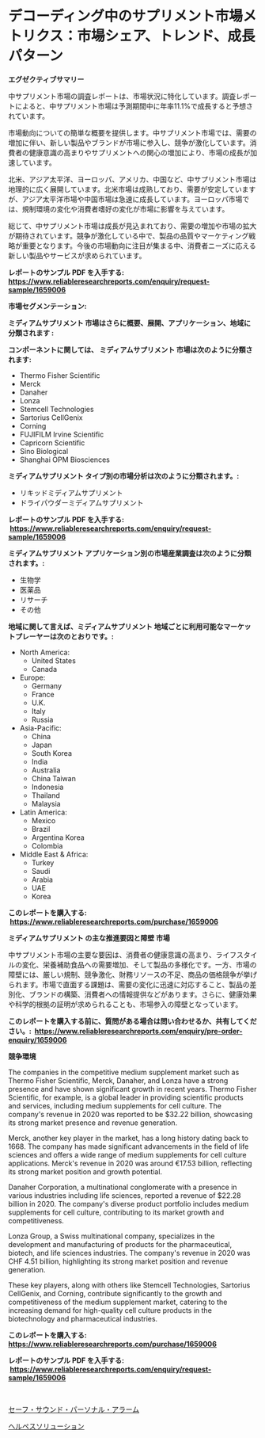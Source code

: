 <p><h1>デコーディング中のサプリメント市場メトリクス：市場シェア、トレンド、成長パターン</h1></p><p><strong>エグゼクティブサマリー</strong></p>
<p><p>中サプリメント市場の調査レポートは、市場状況に特化しています。調査レポートによると、中サプリメント市場は予測期間中に年率11.1%で成長すると予想されています。</p><p>市場動向についての簡単な概要を提供します。中サプリメント市場では、需要の増加に伴い、新しい製品やブランドが市場に参入し、競争が激化しています。消費者の健康意識の高まりやサプリメントへの関心の増加により、市場の成長が加速しています。</p><p>北米、アジア太平洋、ヨーロッパ、アメリカ、中国など、中サプリメント市場は地理的に広く展開しています。北米市場は成熟しており、需要が安定していますが、アジア太平洋市場や中国市場は急速に成長しています。ヨーロッパ市場では、規制環境の変化や消費者嗜好の変化が市場に影響を与えています。</p><p>総じて、中サプリメント市場は成長が見込まれており、需要の増加や市場の拡大が期待されています。競争が激化している中で、製品の品質やマーケティング戦略が重要となります。今後の市場動向に注目が集まる中、消費者ニーズに応える新しい製品やサービスが求められています。</p></p>
<p><strong>レポートのサンプル PDF を入手する: <a href="https://www.reliableresearchreports.com/enquiry/request-sample/1659006">https://www.reliableresearchreports.com/enquiry/request-sample/1659006</a></strong></p>
<p><strong>市場セグメンテーション:</strong></p>
<p><strong> ミディアムサプリメント 市場はさらに概要、展開、アプリケーション、地域に分類されます :</strong></p>
<p><strong>コンポーネントに関しては、 ミディアムサプリメント 市場は次のように分類されます: &nbsp;</strong></p>
<p><ul><li>Thermo Fisher Scientific</li><li>Merck</li><li>Danaher</li><li>Lonza</li><li>Stemcell Technologies</li><li>Sartorius CellGenix</li><li>Corning</li><li>FUJIFILM Irvine Scientific</li><li>Capricorn Scientific</li><li>Sino Biological</li><li>Shanghai OPM Biosciences</li></ul></p>
<p><strong> ミディアムサプリメント タイプ別の市場分析は次のように分類されます。:</strong></p>
<p><ul><li>リキッドミディアムサプリメント</li><li>ドライパウダーミディアムサプリメント</li></ul></p>
<p><strong>レポートのサンプル PDF を入手する: &nbsp;<a href="https://www.reliableresearchreports.com/enquiry/request-sample/1659006">https://www.reliableresearchreports.com/enquiry/request-sample/1659006</a></strong></p>
<p><strong> ミディアムサプリメント アプリケーション別の市場産業調査は次のように分類されます。:</strong></p>
<p><ul><li>生物学</li><li>医薬品</li><li>リサーチ</li><li>その他</li></ul></p>
<p><strong>地域に関して言えば、ミディアムサプリメント 地域ごとに利用可能なマーケットプレーヤーは次のとおりです。:</strong></p>
<p><ul>
    <li>
        North America:
        <ul>
            <li>United States</li>
            <li>Canada</li>
        </ul>
    </li>
    <li>
        Europe:
        <ul>
            <li>Germany</li>
            <li>France</li>
            <li>U.K.</li>
            <li>Italy</li>
            <li>Russia</li>
        </ul>
    </li>
    <li>
        Asia-Pacific:
        <ul>
            <li>China</li>
            <li>Japan</li>
            <li>South Korea</li>
            <li>India</li>
            <li>Australia</li>
            <li>China Taiwan</li>
            <li>Indonesia</li>
            <li>Thailand</li>
            <li>Malaysia</li>
        </ul>
    </li>
    <li>
        Latin America:
        <ul>
            <li>Mexico</li>
            <li>Brazil</li>
            <li>Argentina Korea</li>
            <li>Colombia</li>
        </ul>
    </li>
    <li>
        Middle East & Africa:
        <ul>
            <li>Turkey</li>
            <li>Saudi</li>
            <li>Arabia</li>
            <li>UAE</li>
            <li>Korea</li>
        </ul>
    </li>
    </ul></p>
<p><strong>このレポートを購入する: &nbsp;<a href="https://www.reliableresearchreports.com/purchase/1659006">https://www.reliableresearchreports.com/purchase/1659006</a></strong></p>
<p><strong>ミディアムサプリメント の主な推進要因と障壁 市場</strong></p>
<p><p>中サプリメント市場の主要な要因は、消費者の健康意識の高まり、ライフスタイルの変化、栄養補助食品への需要増加、そして製品の多様化です。一方、市場の障壁には、厳しい規制、競争激化、財務リソースの不足、商品の価格競争が挙げられます。市場で直面する課題は、需要の変化に迅速に対応すること、製品の差別化、ブランドの構築、消費者への情報提供などがあります。さらに、健康効果や科学的根拠の証明が求められることも、市場参入の障壁となっています。</p></p>
<p><strong>このレポートを購入する前に、質問がある場合は問い合わせるか、共有してください。:&nbsp; <a href="https://www.reliableresearchreports.com/enquiry/pre-order-enquiry/1659006">https://www.reliableresearchreports.com/enquiry/pre-order-enquiry/1659006</a></strong></p>
<p><strong>競争環境</strong></p>
<p><p>The companies in the competitive medium supplement market such as Thermo Fisher Scientific, Merck, Danaher, and Lonza have a strong presence and have shown significant growth in recent years. Thermo Fisher Scientific, for example, is a global leader in providing scientific products and services, including medium supplements for cell culture. The company's revenue in 2020 was reported to be $32.22 billion, showcasing its strong market presence and revenue generation.</p><p>Merck, another key player in the market, has a long history dating back to 1668. The company has made significant advancements in the field of life sciences and offers a wide range of medium supplements for cell culture applications. Merck's revenue in 2020 was around €17.53 billion, reflecting its strong market position and growth potential.</p><p>Danaher Corporation, a multinational conglomerate with a presence in various industries including life sciences, reported a revenue of $22.28 billion in 2020. The company's diverse product portfolio includes medium supplements for cell culture, contributing to its market growth and competitiveness.</p><p>Lonza Group, a Swiss multinational company, specializes in the development and manufacturing of products for the pharmaceutical, biotech, and life sciences industries. The company's revenue in 2020 was CHF 4.51 billion, highlighting its strong market position and revenue generation.</p><p>These key players, along with others like Stemcell Technologies, Sartorius CellGenix, and Corning, contribute significantly to the growth and competitiveness of the medium supplement market, catering to the increasing demand for high-quality cell culture products in the biotechnology and pharmaceutical industries.</p></p>
<p><strong>このレポートを購入する: &nbsp; <a href="https://www.reliableresearchreports.com/purchase/1659006">https://www.reliableresearchreports.com/purchase/1659006</a></strong></p>
<p><strong>レポートのサンプル PDF を入手する: &nbsp;<a href="https://www.reliableresearchreports.com/enquiry/request-sample/1659006">https://www.reliableresearchreports.com/enquiry/request-sample/1659006</a></strong><strong></strong></p>
<p>&nbsp;</p>
<p><p><a href="https://github.com/laurenreichert/Market-Research-Report-List-1/blob/main/836011612488.md">セーフ・サウンド・パーソナル・アラーム</a></p><p><a href="https://github.com/RodHoppe07/Market-Research-Report-List-1/blob/main/501346712489.md">ヘルペスソリューション</a></p></p>